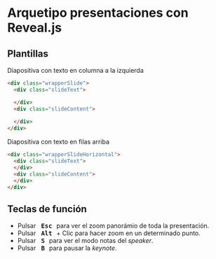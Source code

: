 # Arquetipo presentaciones con Reveal.js

## Plantillas

Diapositiva con texto en columna a la izquierda

```html
<div class="wrapperSlide">
  <div class="slideText">

  </div>
  <div class="slideContent">
  
  </div>
</div>
```

Diapositiva con texto en filas arriba

```html
<div class="wrapperSlideHorizontal">
  <div class="slideText">
  </div>
  <div class="slideContent">
  </div>
</div>
```


<div class="containerSlide">
  <div class="layout-1col">
  
  </div>
  <div class="layout-2col">
  
  </div>
  <div class="layout-3col">
  
  </div>
  <div class="layout-col-50-50">
  
  </div>
  <div class="layout-col-40-60">
  
  </div>
  <div class="layout-col-60-40">
  
  </div>

</div>


## Teclas de función


* Pulsar <kbd style="font-weight:bolder; padding: 6px; margin-left:2px;">Esc</kbd> para ver el zoom panorámio de toda la presentación.
* Pulsar <kbd style="font-weight:bolder; padding: 6px; margin-left:2px;">Alt</kbd> + Clic para hacer zoom en un determinado punto.
* Pulsar <kbd style="font-weight:bolder; padding: 6px; margin-left:2px;">S</kbd> para ver el modo notas del *speaker*.
* Pulsar <kbd style="font-weight:bolder; padding: 6px; margin-left:2px;">B</kbd> para pausar la *keynote*.

